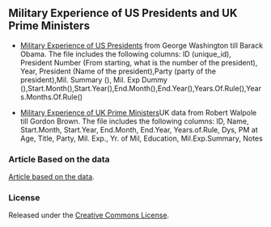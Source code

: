## Military Experience of US Presidents and UK Prime Ministers

* [Military Experience of US Presidents](https://github.com/soodoku/military-experience/blob/master/USPresMilExp.csv) from George Washington till Barack Obama. The file includes the following columns: ID (unique_id), President Number (From starting, what is the number of the president), Year, President (Name of the president),Party (party of the president),Mil. Summary (), Mil. Exp Dummy (),Start.Month(),Start.Year(),End.Month(),End.Year(),Years.Of.Rule(),Years.Months.Of.Rule()

* [Military Experience of UK Prime Ministers](https://github.com/soodoku/military-experience/blob/master/UKPMMilExp.csv)UK data from Robert Walpole till Gordon Brown. The file includes the following columns: ID, Name, Start.Month, Start.Year, End.Month, End.Year, Years.of.Rule, Dys, PM at Age, Title, Party, Mil. Exp., Yr. of Mil, Education, Mil.Exp.Summary, Notes

### Article Based on the data 
[Article based on the data](http://gbytes.gsood.com/2008/04/23/military-experience-of-us-presidents-1789-%E2%80%93-2008/).

### License
Released under the [Creative Commons License](https://github.com/soodoku/Military-Experience/blob/master/License.md).
